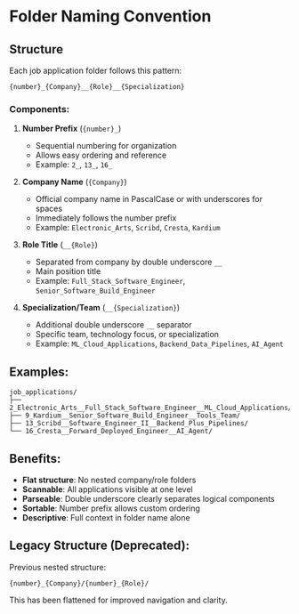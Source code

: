 # Folder Naming Convention

## Structure

Each job application folder follows this pattern:

```
{number}_{Company}__{Role}__{Specialization}
```

### Components:

1. **Number Prefix** (`{number}_`)
   - Sequential numbering for organization
   - Allows easy ordering and reference
   - Example: `2_`, `13_`, `16_`

2. **Company Name** (`{Company}`)
   - Official company name in PascalCase or with underscores for spaces
   - Immediately follows the number prefix
   - Example: `Electronic_Arts`, `Scribd`, `Cresta`, `Kardium`

3. **Role Title** (`__{Role}`)
   - Separated from company by double underscore `__`
   - Main position title
   - Example: `Full_Stack_Software_Engineer`, `Senior_Software_Build_Engineer`

4. **Specialization/Team** (`__{Specialization}`)
   - Additional double underscore `__` separator
   - Specific team, technology focus, or specialization
   - Example: `ML_Cloud_Applications`, `Backend_Data_Pipelines`, `AI_Agent`

## Examples:

```
job_applications/
├── 2_Electronic_Arts__Full_Stack_Software_Engineer__ML_Cloud_Applications/
├── 9_Kardium__Senior_Software_Build_Engineer__Tools_Team/
├── 13_Scribd__Software_Engineer_II__Backend_Plus_Pipelines/
└── 16_Cresta__Forward_Deployed_Engineer__AI_Agent/
```

## Benefits:

- **Flat structure**: No nested company/role folders
- **Scannable**: All applications visible at one level
- **Parseable**: Double underscore clearly separates logical components
- **Sortable**: Number prefix allows custom ordering
- **Descriptive**: Full context in folder name alone

## Legacy Structure (Deprecated):

Previous nested structure:
```
{number}_{Company}/{number}_{Role}/
```

This has been flattened for improved navigation and clarity.


